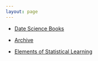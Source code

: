 ```yaml
---
layout: page
---
```


* [Date Science Books](http://datascientist.hatenadiary.com/entry/2017/12/22/115902)
* [Archive](http://datascientist.hatenadiary.com/archive/category/%E3%83%87%E3%83%BC%E3%82%BF%E3%82%B5%E3%82%A4%E3%82%A8%E3%83%B3%E3%82%B9)

* [Elements of Statistical Learning](https://web.stanford.edu/~hastie/ElemStatLearn/)
